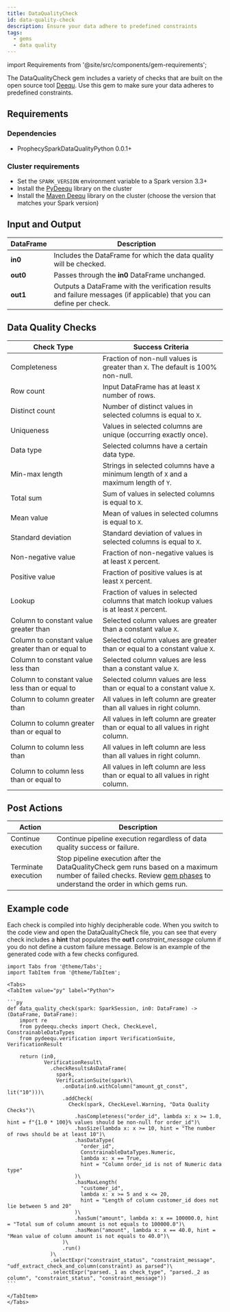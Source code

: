 ```yaml
---
title: DataQualityCheck
id: data-quality-check
description: Ensure your data adhere to predefined constraints
tags:
  - gems
  - data quality
---
```


import Requirements from '@site/src/components/gem-requirements';

<Requirements
  python_package_name="ProphecySparkDataQualityPython"
  python_package_version="0.0.1+"
  scala_package_name=""
  scala_package_version=""
  scala_lib="8.2.1"
  python_lib="1.9.16"
  uc_single="14.3+"
  uc_shared="Not Supported"
  livy="Not Supported"
/>

The DataQualityCheck gem includes a variety of checks that are built on the open source tool [Deequ](https://github.com/awslabs/deequ). Use this gem to make sure your data adheres to predefined constraints.

## Requirements

### Dependencies

- ProphecySparkDataQualityPython 0.0.1+

### Cluster requirements

- Set the `SPARK_VERSION` environment variable to a Spark version 3.3+
- Install the [PyDeequ](https://pypi.org/project/pydeequ/#:~:text=1.8%2B%2C%20we%20now%20officially%20support%20Spark3%20!) library on the cluster
- Install the [Maven Deequ](https://mvnrepository.com/artifact/com.amazon.deequ/deequ) library on the cluster (choose the version that matches your Spark version)

## Input and Output

| DataFrame | Description                                                                                                           |
| --------- | --------------------------------------------------------------------------------------------------------------------- |
| **in0**   | Includes the DataFrame for which the data quality will be checked.                                                    |
| **out0**  | Passes through the **in0** DataFrame unchanged.                                                                       |
| **out1**  | Outputs a DataFrame with the verification results and failure messages (if applicable) that you can define per check. |

## Data Quality Checks

| Check Type                                        | Success Criteria                                                                         |
| ------------------------------------------------- | ---------------------------------------------------------------------------------------- |
| Completeness                                      | Fraction of non-null values is greater than `X`. The default is 100% non-null.           |
| Row count                                         | Input DataFrame has at least `X` number of rows.                                         |
| Distinct count                                    | Number of distinct values in selected columns is equal to `X`.                           |
| Uniqueness                                        | Values in selected columns are unique (occurring exactly once).                          |
| Data type                                         | Selected columns have a certain data type.                                               |
| Min-max length                                    | Strings in selected columns have a minimum length of `X` and a maximum length of `Y`.    |
| Total sum                                         | Sum of values in selected columns is equal to `X`.                                       |
| Mean value                                        | Mean of values in selected columns is equal to `X`.                                      |
| Standard deviation                                | Standard deviation of values in selected columns is equal to `X`.                        |
| Non-negative value                                | Fraction of non-negative values is at least `X` percent.                                 |
| Positive value                                    | Fraction of positive values is at least `X` percent.                                     |
| Lookup                                            | Fraction of values in selected columns that match lookup values is at least `X` percent. |
| Column to constant value greater than             | Selected column values are greater than a constant value `X`.                            |
| Column to constant value greater than or equal to | Selected column values are greater than or equal to a constant value `X`.                |
| Column to constant value less than                | Selected column values are less than a constant value `X`.                               |
| Column to constant value less than or equal to    | Selected column values are less than or equal to a constant value `X`.                   |
| Column to column greater than                     | All values in left column are greater than all values in right column.                   |
| Column to column greater than or equal to         | All values in left column are greater than or equal to all values in right column.       |
| Column to column less than                        | All values in left column are less than all values in right column.                      |
| Column to column less than or equal to            | All values in left column are less than or equal to all values in right column.          |

## Post Actions

| Action              | Description                                                                                                                                                                                               |
| ------------------- | --------------------------------------------------------------------------------------------------------------------------------------------------------------------------------------------------------- |
| Continue execution  | Continue pipeline execution regardless of data quality success or failure.                                                                                                                                |
| Terminate execution | Stop pipeline execution after the DataQualityCheck gem runs based on a maximum number of failed checks. Review [gem phases](docs/Spark/gems/gems.md#gem-phase) to understand the order in which gems run. |

## Example code

Each check is compiled into highly decipherable code. When you switch to the code view and open the DataQualityCheck file, you can see that every check includes a **hint** that populates the **out1** _constraint_message_ column if you do not define a custom failure message. Below is an example of the generated code with a few checks configured.

````mdx-code-block
import Tabs from '@theme/Tabs';
import TabItem from '@theme/TabItem';

<Tabs>
<TabItem value="py" label="Python">

```py
def data_quality_check(spark: SparkSession, in0: DataFrame) -> (DataFrame, DataFrame):
    import re
    from pydeequ.checks import Check, CheckLevel, ConstrainableDataTypes
    from pydeequ.verification import VerificationSuite, VerificationResult

    return (in0,
            VerificationResult\
              .checkResultsAsDataFrame(
                spark,
                VerificationSuite(spark)\
                  .onData(in0.withColumn("amount_gt_const", lit("10")))\
                  .addCheck(
                    Check(spark, CheckLevel.Warning, "Data Quality Checks")\
                      .hasCompleteness("order_id", lambda x: x >= 1.0, hint = f"{1.0 * 100}% values should be non-null for order_id")\
                      .hasSize(lambda x: x >= 10, hint = "The number of rows should be at least 10")\
                      .hasDataType(
                        "order_id",
                        ConstrainableDataTypes.Numeric,
                        lambda x: x == True,
                        hint = "Column order_id is not of Numeric data type"
                      )\
                      .hasMaxLength(
                        "customer_id",
                        lambda x: x >= 5 and x <= 20,
                        hint = "Length of column customer_id does not lie between 5 and 20"
                      )\
                      .hasSum("amount", lambda x: x == 100000.0, hint = "Total sum of column amount is not equals to 100000.0")\
                      .hasMean("amount", lambda x: x == 40.0, hint = "Mean value of column amount is not equals to 40.0")\
                  )\
                  .run()
              )\
              .selectExpr("constraint_status", "constraint_message", "udf_extract_check_and_column(constraint) as parsed")\
              .selectExpr("parsed._1 as check_type", "parsed._2 as column", "constraint_status", "constraint_message"))
```

</TabItem>
</Tabs>
````

